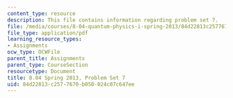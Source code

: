 ```yaml
---
content_type: resource
description: This file contains information regarding problem set 7.
file: /media/courses/8-04-quantum-physics-i-spring-2013/84d22813c2577670b050024c07c647ee_MIT8_04S13_ps7.pdf
file_type: application/pdf
learning_resource_types:
- Assignments
ocw_type: OCWFile
parent_title: Assignments
parent_type: CourseSection
resourcetype: Document
title: 8.04 Spring 2013, Problem Set 7
uid: 84d22813-c257-7670-b050-024c07c647ee
---
```

